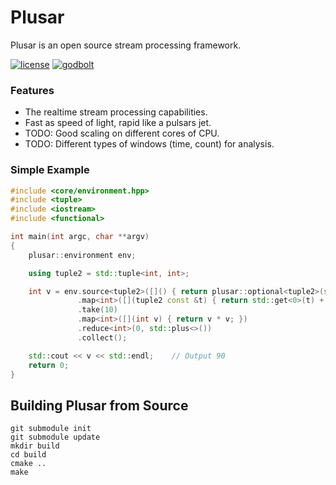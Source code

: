 # Plusar

Plusar is an open source stream processing framework.

[![license][badge.license]][license]
[![godbolt][badge.godbolt]][godbolt]

[badge.license]: https://img.shields.io/badge/license-MIT-blue.svg
[badge.godbolt]: https://img.shields.io/badge/try%20it-on%20godbolt-orange.svg

[license]: https://github.com/wwwVladislav/plusar/blob/master/LICENSE.md
[godbolt]: https://godbolt.org/g/M9Ccd7

### Features
* The realtime stream processing capabilities.
* Fast as speed of light, rapid like a pulsars jet.
* TODO: Good scaling on different cores of CPU.
* TODO: Different types of windows (time, count) for analysis.

### Simple Example
```cpp
#include <core/environment.hpp>
#include <tuple>
#include <iostream>
#include <functional>

int main(int argc, char **argv)
{
    plusar::environment env;

    using tuple2 = std::tuple<int, int>;

    int v = env.source<tuple2>([]() { return plusar::optional<tuple2>(std::make_tuple(1, 2)); })
               .map<int>([](tuple2 const &t) { return std::get<0>(t) + std::get<1>(t); })
               .take(10)
               .map<int>([](int v) { return v * v; })
               .reduce<int>(0, std::plus<>())
               .collect();

    std::cout << v << std::endl;    // Output 90
    return 0;
}
```

## Building Plusar from Source
```
git submodule init
git submodule update
mkdir build
cd build
cmake ..
make
```